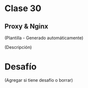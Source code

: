 # Clase 30

## Proxy & Nginx

(Plantilla - Generado automáticamente)

(Descripción)

# Desafío

(Agregar si tiene desafío o borrar)

